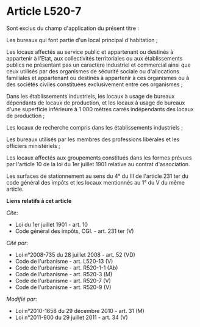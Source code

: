# Article L520-7

Sont exclus du champ d'application du présent titre : 

Les bureaux qui font partie d'un local principal d'habitation ; 

Les locaux affectés au service public et appartenant ou destinés à appartenir à l'Etat, aux collectivités territoriales ou
aux établissements publics ne présentant pas un caractère industriel et commercial ainsi que ceux utilisés par des organismes
de sécurité sociale ou d'allocations familiales et appartenant ou destinés à appartenir à ces organismes ou à des sociétés
civiles constituées exclusivement entre ces organismes ; 

Dans les établissements industriels, les locaux à usage de bureaux dépendants de locaux de production, et les locaux à usage
de bureaux d'une superficie inférieure à 1 000 mètres carrés indépendants des locaux de production ; 

Les locaux de recherche compris dans les établissements industriels ; 

Les bureaux utilisés par les membres des professions libérales et les officiers ministériels ; 

Les locaux affectés aux groupements constitués dans les formes prévues par l'article 10 de la loi du 1er juillet 1901
relative au contrat d'association. 

Les surfaces de stationnement au sens du 4° du III de l'article 231 ter du code général des impôts et les locaux mentionnés
au 1° du V du même article.

**Liens relatifs à cet article**

_Cite_:

  - Loi du 1er juillet 1901 - art. 10
  - Code général des impôts, CGI. - art. 231 ter (V)

_Cité par_:

  - Loi n°2008-735 du 28 juillet 2008 - art. 52 (VD)
  - Code de l'urbanisme - art. L520-13 (V)
  - Code de l'urbanisme - art. R520-1-1 (Ab)
  - Code de l'urbanisme - art. R520-3 (M)
  - Code de l'urbanisme - art. R520-7 (V)
  - Code de l'urbanisme - art. R520-9 (V)

_Modifié par_:

  - Loi n°2010-1658 du 29 décembre 2010 - art. 31 (M)
  - Loi n°2011-900 du 29 juillet 2011 - art. 34 (V)
